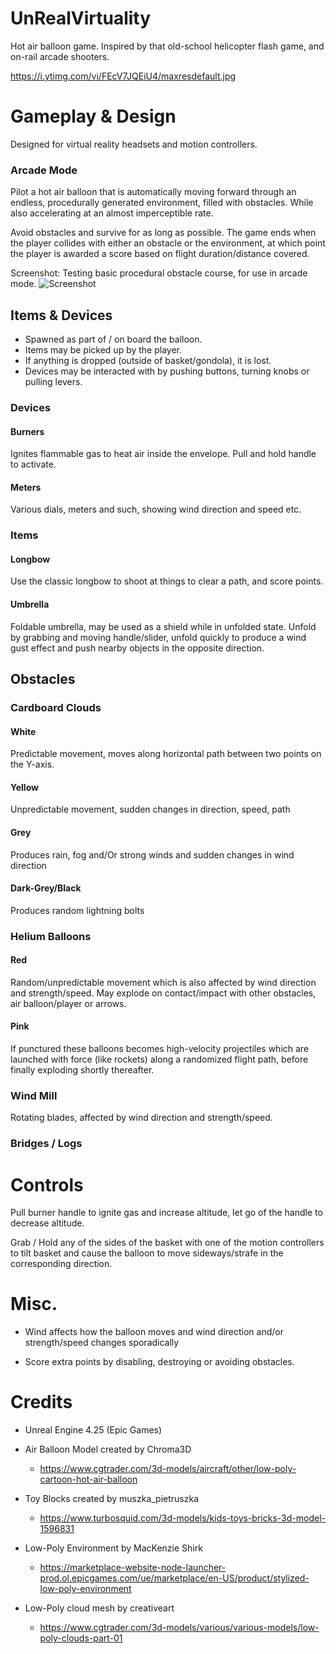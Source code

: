 # UnRealVirtuality
Hot air balloon game. Inspired by that old-school helicopter flash game, and on-rail arcade shooters. 

https://i.ytimg.com/vi/FEcV7JQEiU4/maxresdefault.jpg


# Gameplay & Design
Designed for virtual reality headsets and motion controllers. 

### Arcade Mode

Pilot a hot air balloon that is automatically moving forward through an endless, procedurally generated environment, filled with obstacles. While also accelerating at an almost imperceptible rate. 

Avoid obstacles and survive for as long as possible. The game ends when the player collides with either an obstacle or the environment, at which point the player is awarded a score based on flight duration/distance covered. 

Screenshot: Testing basic procedural obstacle course, for use in arcade mode. 
![Screenshot](https://i.ibb.co/dt99mb2/update3.png)


## Items & Devices
  - Spawned as part of / on board the balloon. 
  - Items may be picked up by the player.
  - If anything is dropped (outside of basket/gondola), it is lost.
  - Devices may be interacted with by pushing buttons, turning knobs or pulling levers. 

### Devices 

#### Burners
Ignites flammable gas to heat air inside the envelope. Pull and hold handle to activate. 

#### Meters
Various dials, meters and such, showing wind direction and speed etc. 

### Items

#### Longbow
Use the classic longbow to shoot at things to clear a path, and score points.

#### Umbrella
Foldable umbrella, may be used as a shield while in unfolded state. Unfold by grabbing and moving handle/slider, unfold quickly to 
produce a wind gust effect and push nearby objects in the opposite direction.


## Obstacles

### Cardboard Clouds

#### White
Predictable movement, moves along horizontal path between two points on the Y-axis.

#### Yellow 
Unpredictable movement, sudden changes in direction, speed, path

#### Grey
Produces rain, fog and/Or strong winds and sudden changes in wind direction

#### Dark-Grey/Black
Produces random lightning bolts

### Helium Balloons

#### Red
Random/unpredictable movement which is also affected by wind direction and strength/speed. 
May explode on contact/impact with other obstacles, air balloon/player or arrows.

#### Pink
If punctured these balloons becomes high-velocity projectiles which are launched with force (like rockets) along a randomized flight path, before finally exploding 
shortly thereafter.

### Wind Mill
Rotating blades, affected by wind direction and strength/speed.

### Bridges / Logs


# Controls
Pull burner handle to ignite gas and increase altitude, let go of the handle to decrease altitude. 

Grab / Hold any of the sides of the basket with one of the motion controllers to tilt basket and cause the balloon to move sideways/strafe in the corresponding direction. 

# Misc.

* Wind affects how the balloon moves and wind direction and/or strength/speed changes sporadically 

* Score extra points by disabling, destroying or avoiding obstacles.

# Credits

- Unreal Engine 4.25 (Epic Games)

- Air Balloon Model created by Chroma3D
  - https://www.cgtrader.com/3d-models/aircraft/other/low-poly-cartoon-hot-air-balloon

- Toy Blocks created by muszka_pietruszka
  - https://www.turbosquid.com/3d-models/kids-toys-bricks-3d-model-1596831
  
- Low-Poly Environment by MacKenzie Shirk
  - https://marketplace-website-node-launcher-prod.ol.epicgames.com/ue/marketplace/en-US/product/stylized-low-poly-environment

- Low-Poly cloud mesh by creativeart
  - https://www.cgtrader.com/3d-models/various/various-models/low-poly-clouds-part-01

